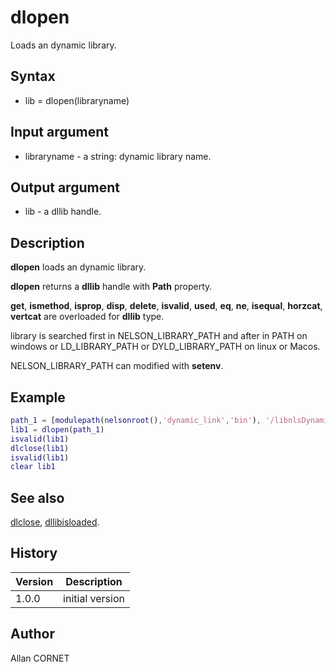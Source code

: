 

# dlopen

Loads an dynamic library.

## Syntax

- lib = dlopen(libraryname)

## Input argument

 - libraryname - a string: dynamic library name.

## Output argument

 - lib - a dllib handle.

## Description


  <p><b>dlopen</b> loads an dynamic library.</p>
  <p><b>dlopen</b> returns a <b>dllib</b> handle with <b>Path</b> property.</p>
  <p><b>get</b>, <b>ismethod</b>, <b>isprop</b>, <b>disp</b>, <b>delete</b>, <b>isvalid</b>, <b>used</b>, <b>eq</b>, <b>ne</b>, <b>isequal</b>, <b>horzcat</b>, <b>vertcat</b> are overloaded for <b>dllib</b> type.</p>
  <p>library is searched first in NELSON_LIBRARY_PATH and after in PATH on windows or LD_LIBRARY_PATH or DYLD_LIBRARY_PATH on linux or Macos.</p>
  <p>NELSON_LIBRARY_PATH can modified with <b>setenv</b>.</p>


## Example

```matlab
path_1 = [modulepath(nelsonroot(),'dynamic_link','bin'), '/libnlsDynamic_link', getdynlibext()];
lib1 = dlopen(path_1)
isvalid(lib1)
dlclose(lib1)
isvalid(lib1)
clear lib1
```

## See also

[dlclose](dlclose.md), [dllibisloaded](dllibisloaded.md).
## History

|Version|Description|
|------|------|
|1.0.0|initial version|


## Author

Allan CORNET



